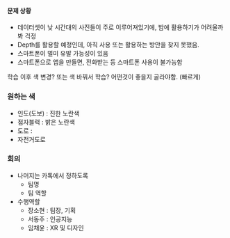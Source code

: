 #### 문제 상황
- 데이터셋이 낮 시간대의 사진들이 주로 이루어져있기에, 밤에 활용하기가 어려울까봐 걱정
- Depth를 활용할 예정인데, 아직 사용 또는 활용하는 방안을 찾지 못했음.
- 스마트폰이 멀미 유발 가능성이 있음
- 스마트폰으로 앱을 만들면, 전화받는 등 스마트폰 사용이 불가능함

학습 이후 색 변경? 또는 색 바꿔서 학습? 어떤것이 좋을지 골라야함. (빠르게)
### 원하는 색
- 인도(도보) : 진한 노란색
- 점자블럭 : 밝은 노란색
- 도로 : 
- 자전거도로


### 회의
- 나머지는 카톡에서 정하도록
	- 팀명
	- 팀 역할
- 수행역할
	- 장소현 : 팀장, 기획
	- 서동주 : 인공지능
	- 임채윤 : XR 및 디자인